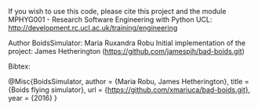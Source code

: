 If you wish to use this code, please cite this project and the module MPHYG001 - Research Software Engineering with Python UCL:
http://development.rc.ucl.ac.uk/training/engineering

Author BoidsSimulator: Maria Ruxandra Robu
Initial implementation of the project: James Hetherington (https://github.com/jamespjh/bad-boids.git)

Bibtex:

@Misc{BoidsSimulator,
author =   {Maria Robu, James Hetherington},
title =    {Boids flying simulator},
url = {https://github.com/xmariuca/bad-boids.git},
year = {2016}
}
